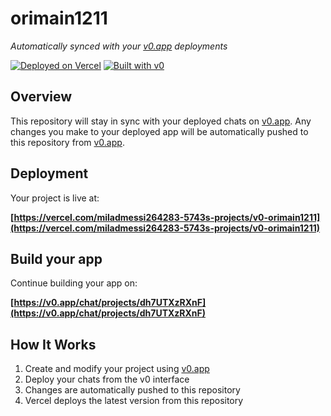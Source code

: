 # orimain1211

*Automatically synced with your [v0.app](https://v0.app) deployments*

[![Deployed on Vercel](https://img.shields.io/badge/Deployed%20on-Vercel-black?style=for-the-badge&logo=vercel)](https://vercel.com/miladmessi264283-5743s-projects/v0-orimain1211)
[![Built with v0](https://img.shields.io/badge/Built%20with-v0.app-black?style=for-the-badge)](https://v0.app/chat/projects/dh7UTXzRXnF)

## Overview

This repository will stay in sync with your deployed chats on [v0.app](https://v0.app).
Any changes you make to your deployed app will be automatically pushed to this repository from [v0.app](https://v0.app).

## Deployment

Your project is live at:

**[https://vercel.com/miladmessi264283-5743s-projects/v0-orimain1211](https://vercel.com/miladmessi264283-5743s-projects/v0-orimain1211)**

## Build your app

Continue building your app on:

**[https://v0.app/chat/projects/dh7UTXzRXnF](https://v0.app/chat/projects/dh7UTXzRXnF)**

## How It Works

1. Create and modify your project using [v0.app](https://v0.app)
2. Deploy your chats from the v0 interface
3. Changes are automatically pushed to this repository
4. Vercel deploys the latest version from this repository
